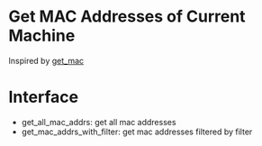 # Get MAC Addresses of Current Machine
Inspired by [get_mac](https://github.com/bevry/getmac)

# Interface
- get_all_mac_addrs: get all mac addresses
- get_mac_addrs_with_filter: get mac addresses filtered by filter